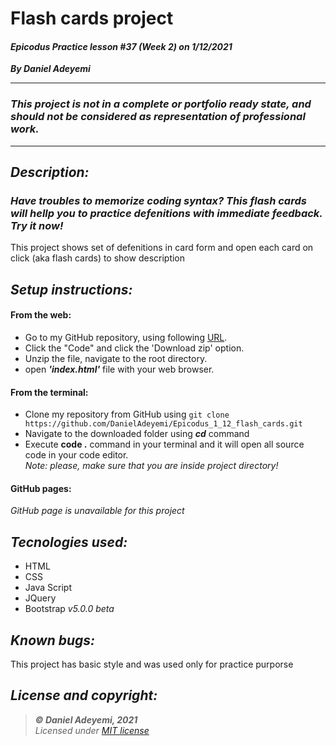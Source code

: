 # Flash cards project
#### *Epicodus Practice lesson #37 (Week 2) on 1/12/2021*
***By Daniel Adeyemi***
___
### *This project is not in a complete or portfolio ready state, and should not be considered as representation of professional work.*
---

## *Description:*
### *Have troubles to memorize coding syntax? This flash cards will hellp you to practice defenitions with immediate feedback. Try it now!*
This project shows set of defenitions in card form and open each card on click (aka flash cards) to show description

## *Setup instructions:*
#### From the web:
* Go to my GitHub repository, using following [URL](https://github.com/DanielAdeyemi/Epicodus_1_12_flash_cards.git).
* Click the "Code" and click the 'Download zip' option.
* Unzip the file, navigate to the root directory.
* open ***'index.html'*** file with your web browser.
#### From the terminal: 
* Clone my repository from GitHub using `git clone https://github.com/DanielAdeyemi/Epicodus_1_12_flash_cards.git`
* Navigate to the downloaded folder using ***cd*** command
* Execute **code .** command in your terminal and it will open all source code in your code editor.    
*Note: please, make sure that you are inside project directory!*
#### GitHub pages:
*GitHub page is unavailable for this project*


## *Tecnologies used:*
* HTML
* CSS
* Java Script
* JQuery
* Bootstrap *v5.0.0 beta*

## *Known bugs:*
This project has basic style and was used only for practice purporse

## *License and copyright:*

> ***© Daniel Adeyemi, 2021***   
> *Licensed under [MIT license](https://mit-license.org/)*